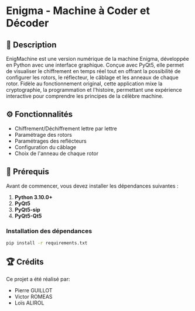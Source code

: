 # **Enigma - Machine à Coder et Décoder**

## 📖 **Description**

EnigMachine est une version numérique de la machine Enigma, développée en Python avec une interface graphique. Conçue avec PyQt5, elle permet de visualiser le chiffrement en temps réel tout en offrant la possibilité de configurer les rotors, le réflecteur, le câblage et les anneaux de chaque rotor. Fidèle au fonctionnement original, cette application mixe la cryptographie, la programmation et l'histoire, permettant une expérience interactive pour comprendre les principes de la célèbre machine.

## ⚙️ **Fonctionnalités**

- Chiffrement/Déchiffrement lettre par lettre
- Paramétrage des rotors
- Paramétrages des reflécteurs
- Configuration du câblage
- Choix de l'anneau de chaque rotor

## 🔧 **Prérequis**

Avant de commencer, vous devez installer les dépendances suivantes :

1. **Python 3.10.0+**
2. **PyQt5**
3. **PyQt5-sip**
4. **PyQt5-Qt5**

### Installation des dépendances

```bash
pip install -r requirements.txt
```

## 🏆 **Crédits**

Ce projet a été réalisé par:

- Pierre GUILLOT
- Victor ROMEAS
- Loïs ALIROL
